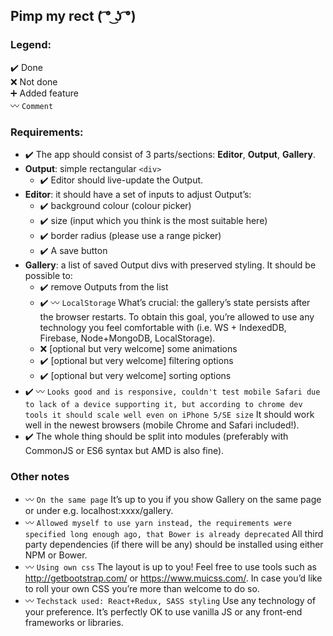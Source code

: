 ## Pimp my rect ( ͡° ͜ʖ ͡°)

### Legend:

:heavy_check_mark: Done  
:x: Not done  
:heavy_plus_sign: Added feature  
:wavy_dash: `Comment`

### Requirements:

- :heavy_check_mark: The app should consist of 3 parts/sections: **Editor**, **Output**, **Gallery**.
- **Output**: simple rectangular `<div>`
  - :heavy_check_mark: Editor should live-update the Output.
- **Editor**: it should have a set of inputs to adjust Output’s:
  - :heavy_check_mark: background colour (colour picker)
  - :heavy_check_mark: size (input which you think is the most suitable here)
  - :heavy_check_mark: border radius (please use a range picker)
  - :heavy_check_mark: A save button
- **Gallery**: a list of saved Output divs with preserved styling. It should be possible to:
  - :heavy_check_mark: remove Outputs from the list
  - :heavy_check_mark: :wavy_dash: `LocalStorage` What’s crucial: the gallery’s state persists after the browser restarts. To obtain this goal, you’re allowed to use any technology you feel comfortable with (i.e. WS + IndexedDB, Firebase, Node+MongoDB, LocalStorage).
  - :x: [optional but very welcome] some animations
  - :heavy_check_mark: [optional but very welcome] filtering options
  - :heavy_check_mark: [optional but very welcome] sorting options
- :heavy_check_mark: :wavy_dash: `Looks good and is responsive, couldn't test mobile Safari due to lack of a device supporting it, but according to chrome dev tools it should scale well even on iPhone 5/SE size` It should work well in the newest browsers (mobile Chrome and Safari included!).
- :heavy_check_mark: The whole thing should be split into modules (preferably with CommonJS or ES6 syntax but AMD is also fine).

### Other notes

- :wavy_dash: `On the same page` It’s up to you if you show Gallery on the same page or under e.g. localhost:xxxx/gallery.
- :wavy_dash: `Allowed myself to use yarn instead, the requirements were specified long enough ago, that Bower is already deprecated` All third party dependencies (if there will be any) should be installed using either NPM or Bower.
- :wavy_dash: `Using own css` The layout is up to you! Feel free to use tools such as http://getbootstrap.com/ or https://www.muicss.com/. In case you’d like to roll your own CSS you’re more than welcome to do so.
- :wavy_dash: `Techstack used: React+Redux, SASS styling` Use any technology of your preference. It’s perfectly OK to use vanilla JS or any front-end frameworks or libraries.
